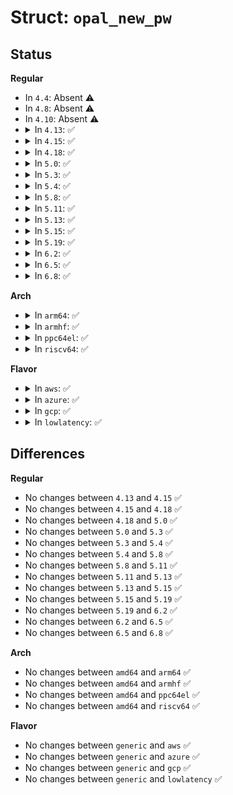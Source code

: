 # Struct: <code>opal_new_pw</code>

## Status
<b>Regular</b>
<ul>
<li>
In <code>4.4</code>: Absent ⚠️
</li>
<li>
In <code>4.8</code>: Absent ⚠️
</li>
<li>
In <code>4.10</code>: Absent ⚠️
</li>
<li>
<details>
<summary>In <code>4.13</code>: ✅</summary>

```c
struct opal_new_pw {
    struct opal_session_info session;
    struct opal_session_info new_user_pw;
};
```
</details>
</li>
<li>
<details>
<summary>In <code>4.15</code>: ✅</summary>

```c
struct opal_new_pw {
    struct opal_session_info session;
    struct opal_session_info new_user_pw;
};
```
</details>
</li>
<li>
<details>
<summary>In <code>4.18</code>: ✅</summary>

```c
struct opal_new_pw {
    struct opal_session_info session;
    struct opal_session_info new_user_pw;
};
```
</details>
</li>
<li>
<details>
<summary>In <code>5.0</code>: ✅</summary>

```c
struct opal_new_pw {
    struct opal_session_info session;
    struct opal_session_info new_user_pw;
};
```
</details>
</li>
<li>
<details>
<summary>In <code>5.3</code>: ✅</summary>

```c
struct opal_new_pw {
    struct opal_session_info session;
    struct opal_session_info new_user_pw;
};
```
</details>
</li>
<li>
<details>
<summary>In <code>5.4</code>: ✅</summary>

```c
struct opal_new_pw {
    struct opal_session_info session;
    struct opal_session_info new_user_pw;
};
```
</details>
</li>
<li>
<details>
<summary>In <code>5.8</code>: ✅</summary>

```c
struct opal_new_pw {
    struct opal_session_info session;
    struct opal_session_info new_user_pw;
};
```
</details>
</li>
<li>
<details>
<summary>In <code>5.11</code>: ✅</summary>

```c
struct opal_new_pw {
    struct opal_session_info session;
    struct opal_session_info new_user_pw;
};
```
</details>
</li>
<li>
<details>
<summary>In <code>5.13</code>: ✅</summary>

```c
struct opal_new_pw {
    struct opal_session_info session;
    struct opal_session_info new_user_pw;
};
```
</details>
</li>
<li>
<details>
<summary>In <code>5.15</code>: ✅</summary>

```c
struct opal_new_pw {
    struct opal_session_info session;
    struct opal_session_info new_user_pw;
};
```
</details>
</li>
<li>
<details>
<summary>In <code>5.19</code>: ✅</summary>

```c
struct opal_new_pw {
    struct opal_session_info session;
    struct opal_session_info new_user_pw;
};
```
</details>
</li>
<li>
<details>
<summary>In <code>6.2</code>: ✅</summary>

```c
struct opal_new_pw {
    struct opal_session_info session;
    struct opal_session_info new_user_pw;
};
```
</details>
</li>
<li>
<details>
<summary>In <code>6.5</code>: ✅</summary>

```c
struct opal_new_pw {
    struct opal_session_info session;
    struct opal_session_info new_user_pw;
};
```
</details>
</li>
<li>
<details>
<summary>In <code>6.8</code>: ✅</summary>

```c
struct opal_new_pw {
    struct opal_session_info session;
    struct opal_session_info new_user_pw;
};
```
</details>
</li>
</ul>
<b>Arch</b>
<ul>
<li>
<details>
<summary>In <code>arm64</code>: ✅</summary>

```c
struct opal_new_pw {
    struct opal_session_info session;
    struct opal_session_info new_user_pw;
};
```
</details>
</li>
<li>
<details>
<summary>In <code>armhf</code>: ✅</summary>

```c
struct opal_new_pw {
    struct opal_session_info session;
    struct opal_session_info new_user_pw;
};
```
</details>
</li>
<li>
<details>
<summary>In <code>ppc64el</code>: ✅</summary>

```c
struct opal_new_pw {
    struct opal_session_info session;
    struct opal_session_info new_user_pw;
};
```
</details>
</li>
<li>
<details>
<summary>In <code>riscv64</code>: ✅</summary>

```c
struct opal_new_pw {
    struct opal_session_info session;
    struct opal_session_info new_user_pw;
};
```
</details>
</li>
</ul>
<b>Flavor</b>
<ul>
<li>
<details>
<summary>In <code>aws</code>: ✅</summary>

```c
struct opal_new_pw {
    struct opal_session_info session;
    struct opal_session_info new_user_pw;
};
```
</details>
</li>
<li>
<details>
<summary>In <code>azure</code>: ✅</summary>

```c
struct opal_new_pw {
    struct opal_session_info session;
    struct opal_session_info new_user_pw;
};
```
</details>
</li>
<li>
<details>
<summary>In <code>gcp</code>: ✅</summary>

```c
struct opal_new_pw {
    struct opal_session_info session;
    struct opal_session_info new_user_pw;
};
```
</details>
</li>
<li>
<details>
<summary>In <code>lowlatency</code>: ✅</summary>

```c
struct opal_new_pw {
    struct opal_session_info session;
    struct opal_session_info new_user_pw;
};
```
</details>
</li>
</ul>

## Differences
<b>Regular</b>
<ul>
<li>
No changes between <code>4.13</code> and <code>4.15</code> ✅
</li>
<li>
No changes between <code>4.15</code> and <code>4.18</code> ✅
</li>
<li>
No changes between <code>4.18</code> and <code>5.0</code> ✅
</li>
<li>
No changes between <code>5.0</code> and <code>5.3</code> ✅
</li>
<li>
No changes between <code>5.3</code> and <code>5.4</code> ✅
</li>
<li>
No changes between <code>5.4</code> and <code>5.8</code> ✅
</li>
<li>
No changes between <code>5.8</code> and <code>5.11</code> ✅
</li>
<li>
No changes between <code>5.11</code> and <code>5.13</code> ✅
</li>
<li>
No changes between <code>5.13</code> and <code>5.15</code> ✅
</li>
<li>
No changes between <code>5.15</code> and <code>5.19</code> ✅
</li>
<li>
No changes between <code>5.19</code> and <code>6.2</code> ✅
</li>
<li>
No changes between <code>6.2</code> and <code>6.5</code> ✅
</li>
<li>
No changes between <code>6.5</code> and <code>6.8</code> ✅
</li>
</ul>
<b>Arch</b>
<ul>
<li>
No changes between <code>amd64</code> and <code>arm64</code> ✅
</li>
<li>
No changes between <code>amd64</code> and <code>armhf</code> ✅
</li>
<li>
No changes between <code>amd64</code> and <code>ppc64el</code> ✅
</li>
<li>
No changes between <code>amd64</code> and <code>riscv64</code> ✅
</li>
</ul>
<b>Flavor</b>
<ul>
<li>
No changes between <code>generic</code> and <code>aws</code> ✅
</li>
<li>
No changes between <code>generic</code> and <code>azure</code> ✅
</li>
<li>
No changes between <code>generic</code> and <code>gcp</code> ✅
</li>
<li>
No changes between <code>generic</code> and <code>lowlatency</code> ✅
</li>
</ul>
